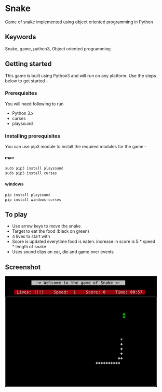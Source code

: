 # Snake
Game of  snake implemented using object oriented programming in Python

## Keywords
Snake, game, python3, Object oriented programming

## Getting started
This game is built using Python3 and will run on any platform. Use the steps below to get started - 

### Prerequisites
You will need following to run
* Python 3.x
* curses
* playsound

### Installing prerequisites
You can use pip3 module to install the required modules for the game - 
#### mac
```
sudo pip3 install playsound
sudo pip3 install curses
```
#### windows
```
pip install playsound
pip install windows-curses
```


## To play
* Use arrow keys to move the snake
* Target to eat the food (black on green)
* 4 lives to start with
* Score is updated everytime food is eaten. increase in score is 5 * speed * length of snake
* Uses sound clips on eat, die and game over events

## Screenshot
![Alt text](/screenshots/s1.png "Screenshot of the game")
